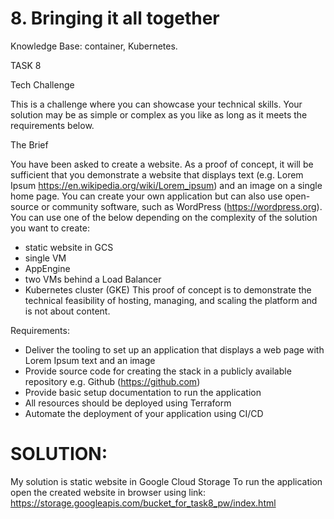 # 8. Bringing it all together

Knowledge Base: container, Kubernetes.

TASK 8

Tech Challenge

This is a challenge where you can showcase your technical skills. Your solution may be as simple or complex as you like as long as it meets the requirements below.

The Brief

You have been asked to create a website. As a proof of concept, it will be sufficient that you demonstrate a website that displays text (e.g. Lorem Ipsum https://en.wikipedia.org/wiki/Lorem_ipsum) and an image on a single home page.
You can create your own application but can also use open-source or community software, such as WordPress (https://wordpress.org).
You can use one of the below depending on the complexity of the solution you want to create:
- static website in GCS
- single VM
- AppEngine
- two VMs behind a Load Balancer
- Kubernetes cluster (GKE)
This proof of concept is to demonstrate the technical feasibility of hosting, managing, and scaling the platform and is not about content.

Requirements:

- Deliver the tooling to set up an application that displays a web page with Lorem Ipsum text and an image
- Provide source code for creating the stack in a publicly available repository e.g. Github (https://github.com)
- Provide basic setup documentation to run the application
- All resources should be deployed using Terraform
- Automate the deployment of your application using CI/CD


# SOLUTION:
My solution is static website in Google Cloud Storage
To run the application open the created website in browser using link:
https://storage.googleapis.com/bucket_for_task8_pw/index.html

